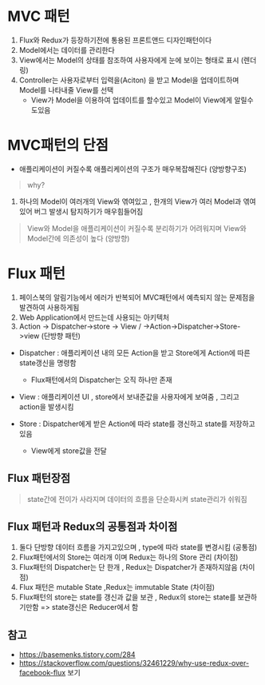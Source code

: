 # MVC 패턴

1. Flux와 Redux가 등장하기전에 통용된 프론트앤드 디자인패턴이다
2. Model에서는 데이터를 관리한다
3. View에서는 Model의 상태를 참조하여 사용자에게 눈에 보이는 형태로 표시 (렌더링)
4. Controller는 사용자로부터 입력을(Aciton) 을 받고  Model을 업데이트하며 Model를 나타내줄 View를 선택
   - View가 Model을 이용하여 업데이트를 할수있고 Model이 View에게 알릴수도있음

# MVC패턴의 단점

- 애플리케이션이 커질수록 애플리케이션의 구조가 매우복잡해진다 (양방향구조)

> why?

1. 하나의 Model이 여러개의 View와 엮여있고 , 한개의 View가 여러 Model과 엮여있어 버그 발생시 탐지하기가 매우힘들어짐

> View와 Model을 애플리케이션이 커질수록 분리하기가 어려워지며 View와 Model간에 의존성이 높다 (양방향)

# Flux 패턴

1. 페이스북의 알림기능에서 에러가 반복되어 MVC패턴에서 예측되지 않는 문제점을 발견하여 사용하게됨
2. Web Application에서 만드는데 사용되는 아키텍처
3. Action -> Dispatcher->store -> View / ->Action->Dispatcher->Store->view (단방향 패턴)

- Dispatcher : 애플리케이션 내의 모든 Action을 받고 Store에게 Action에 따른 state갱신을 명령함
  - Flux패턴에서의 Dispatcher는 오직 하나만 존재

- View : 애플리케이션 UI , store에서 보내준값을 사용자에게 보여줌 , 그리고 action을 발생시킴

- Store : Dispatcher에게 받은 Action에 따라 state를 갱신하고 state를 저장하고있음
  - View에게 store값을 전달

## Flux 패턴장점

> state간에 전이가 사라지며 데이터의 흐름을 단순화시켜 state관리가 쉬워짐

## Flux 패턴과 Redux의 공통점과 차이점

1. 둘다 단방향 데이터 흐름을 가지고있으며 , type에 따라 state를 변경시킴 (공통점)
2. Flux패턴에서의 Store는 여러개 이며 Redux는 하나의 Store 관리 (차이점)
3. Flux패턴의 Dispatcher는 단 한개 , Redux는 Dispatcher가 존재하지않음 (차이점)
4. Flux 패턴은 mutable State ,Redux는 immutable State (차이점)
5. Flux패턴의 store는 state를 갱신과 값을 보관 , Redux의 store는 state를 보관하기만함 => state갱신은 Reducer에서 함

## 참고

- <https://basemenks.tistory.com/284>
- <https://stackoverflow.com/questions/32461229/why-use-redux-over-facebook-flux> 보기

